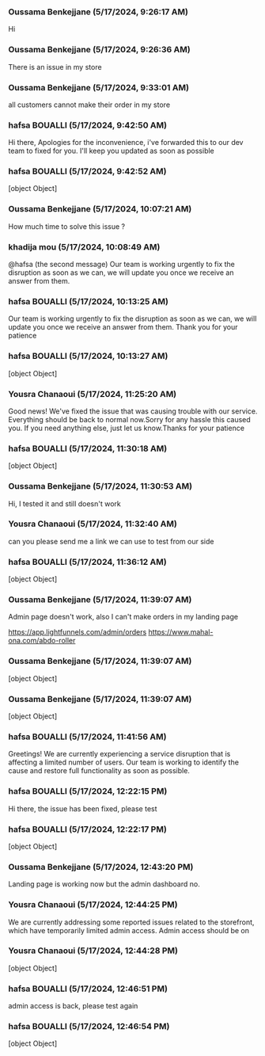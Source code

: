### Oussama Benkejjane (5/17/2024, 9:26:17 AM)

Hi

### Oussama Benkejjane (5/17/2024, 9:26:36 AM)

There is an issue in my store

### Oussama Benkejjane (5/17/2024, 9:33:01 AM)

all customers cannot make their order in my store

### hafsa BOUALLI (5/17/2024, 9:42:50 AM)

Hi there, 
Apologies for the inconvenience, i've forwarded this to our dev team to fixed for you. I'll keep you updated as soon as possible

### hafsa BOUALLI (5/17/2024, 9:42:52 AM)

[object Object]

### Oussama Benkejjane (5/17/2024, 10:07:21 AM)

How much time to solve this issue ?

### khadija mou (5/17/2024, 10:08:49 AM)

@hafsa (the second message) Our team is working urgently to fix the disruption as soon as we can, we will update you once we receive an answer from them.

### hafsa BOUALLI (5/17/2024, 10:13:25 AM)

Our team is working urgently to fix the disruption as soon as we can, we will update you once we receive an answer from them.
 Thank you for your patience

### hafsa BOUALLI (5/17/2024, 10:13:27 AM)

[object Object]

### Yousra Chanaoui (5/17/2024, 11:25:20 AM)

Good news! We've fixed the issue that was causing trouble with our service. Everything should be back to normal now.Sorry for any hassle this caused you. If you need anything else, just let us know.Thanks for your patience

### hafsa BOUALLI (5/17/2024, 11:30:18 AM)

[object Object]

### Oussama Benkejjane (5/17/2024, 11:30:53 AM)

Hi, I tested it and still doesn't work

### Yousra Chanaoui (5/17/2024, 11:32:40 AM)

can you please send me a link we can use to test from our side

### hafsa BOUALLI (5/17/2024, 11:36:12 AM)

[object Object]

### Oussama Benkejjane (5/17/2024, 11:39:07 AM)

Admin page doesn't work, also I can't make orders in my landing page

https://app.lightfunnels.com/admin/orders
https://www.mahal-ona.com/abdo-roller

### Oussama Benkejjane (5/17/2024, 11:39:07 AM)

[object Object]

### Oussama Benkejjane (5/17/2024, 11:39:07 AM)

[object Object]

### hafsa BOUALLI (5/17/2024, 11:41:56 AM)

Greetings!
We are currently experiencing a service disruption that is affecting a limited number of users. Our team is working to identify the cause and restore full functionality as soon as possible.

### hafsa BOUALLI (5/17/2024, 12:22:15 PM)

Hi there, 
the issue has been fixed, please test

### hafsa BOUALLI (5/17/2024, 12:22:17 PM)

[object Object]

### Oussama Benkejjane (5/17/2024, 12:43:20 PM)

Landing page is working now but the admin dashboard no.

### Yousra Chanaoui (5/17/2024, 12:44:25 PM)

We are currently addressing some reported issues related to the storefront, which have temporarily limited admin access. Admin access should be on

### Yousra Chanaoui (5/17/2024, 12:44:28 PM)

[object Object]

### hafsa BOUALLI (5/17/2024, 12:46:51 PM)

admin access is back, please test again

### hafsa BOUALLI (5/17/2024, 12:46:54 PM)

[object Object]
